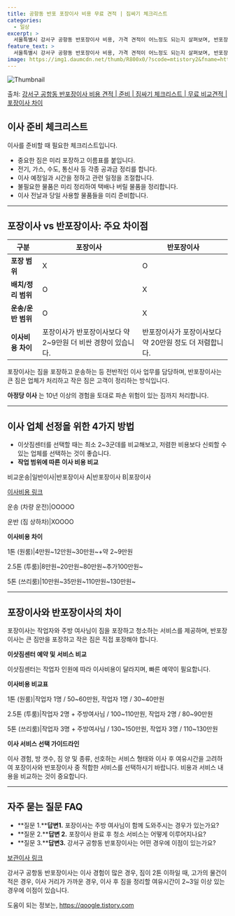 ```yaml
---
title: 공항동 반포 포장이사 비용 무료 견적 | 짐싸기 체크리스트
categories:
  - 일상
excerpt: >
  서울특별시 강서구 공항동 반포장이사 비용, 가격 견적이 어느정도 되는지 살펴보며, 반포장이사를 준비함에 있어 짐싸기 준비 체크리스트가 무엇인지 보겠습니다. 마지막으로 포장이사와 차이점을 통해 무료 비교견적으로 어떤 것이 더 합리적인 선택인지 공유 드립니다.강서구 공항동 포장이사 견적 샘플 보기 👈 클릭강서구 공항동 포장이사 가격 살펴보기 👈 클릭강서구 공항동 반포장이사 평균 이사 비용평수강서구 공항동 평균 이사 비용원룸 이사9평 이하 (1톤)30만원~투룸/쓰리룸 이사16평 ~ 20평 (2.5톤)80만원~쓰리룸 이사21평 (5톤) ~110만원~우리집 무료 이사견적 받기 👈 클릭포장 vs 반포장: 주요 차이점포장이사는 이사 전반을 담당하며 1톤의 경우 약 50만원으로 시작하여 5톤은 약 130만원에 이..
feature_text: >
  서울특별시 강서구 공항동 반포장이사 비용, 가격 견적이 어느정도 되는지 살펴보며, 반포장이사를 준비함에 있어 짐싸기 준비 체크리스트가 무엇인지 보겠습니다. 마지막으로 포장이사와 차이점을 통해 무료 비교견적으로 어떤 것이 더 합리적인 선택인지 공유 드립니다.강서구 공항동 포장이사 견적 샘플 보기 👈 클릭강서구 공항동 포장이사 가격 살펴보기 👈 클릭강서구 공항동 반포장이사 평균 이사 비용평수강서구 공항동 평균 이사 비용원룸 이사9평 이하 (1톤)30만원~투룸/쓰리룸 이사16평 ~ 20평 (2.5톤)80만원~쓰리룸 이사21평 (5톤) ~110만원~우리집 무료 이사견적 받기 👈 클릭포장 vs 반포장: 주요 차이점포장이사는 이사 전반을 담당하며 1톤의 경우 약 50만원으로 시작하여 5톤은 약 130만원에 이..
image: https://img1.daumcdn.net/thumb/R800x0/?scode=mtistory2&fname=https%3A%2F%2Fblog.kakaocdn.net%2Fdn%2FMv3x3%2FbtsHbqYzkt1%2FrzKMZx6KjTxabM8G8bQbOk%2Fimg.webp
---
```


![Thumbnail](https://img1.daumcdn.net/thumb/R800x0/?scode=mtistory2&fname=https%3A%2F%2Fblog.kakaocdn.net%2Fdn%2FMv3x3%2FbtsHbqYzkt1%2FrzKMZx6KjTxabM8G8bQbOk%2Fimg.webp)

<p>출처: <a href="https://qoogle.tistory.com/9830" rel="dofollow">강서구 공항동 반포장이사 비용 견적 | 준비 | 짐싸기 체크리스트 | 무료 비교견적 | 포장이사 차이</a> </p>

## 이사 준비 체크리스트

이사를 준비할 때 필요한 체크리스트입니다.

  * 중요한 짐은 미리 포장하고 이름표를 붙입니다.
  * 전기, 가스, 수도, 통신사 등 각종 공과금 정리를 합니다.
  * 이사 예정일과 시간을 정하고 관련 일정을 조절합니다.
  * 불필요한 물품은 미리 정리하여 택배나 버릴 물품을 정리합니다.
  * 이사 전날과 당일 사용할 물품들을 미리 준비합니다.

* * *

## 포장이사 vs 반포장이사: 주요 차이점



**구분** | **포장이사** | **반포장이사**  
---|---|---  
**포장 범위** | X | O  
**배치/정리 범위** | O | X  
**운송/운반 범위** | O | X  
**이사비용 차이** | 포장이사가 반포장이사보다 약 2~9만원 더 비싼 경향이 있습니다. | 반포장이사가 포장이사보다 약 20만원 정도 더 저렴합니다.  
  


포장이사는 짐을 포장하고 운송하는 등 전반적인 이사 업무를 담당하며, 반포장이사는 큰 짐은 업체가 처리하고 작은 짐은 고객이 정리하는
방식입니다.

**아정당 이사** 는 10년 이상의 경험을 토대로 파손 위험이 있는 짐까지 처리합니다.

* * *

## 이사 업체 선정을 위한 4가지 방법



  * 이삿짐센터를 선택할 때는 최소 2~3군데를 비교해보고, 저렴한 비용보다 신뢰할 수 있는 업체를 선택하는 것이 좋습니다.
  * **작업 범위에 따른** **이사 비용 비교**

비교운송|일반이사|반포장이사 A|반포장이사 B|포장이사

[이사비용 링크](이사비용링크)

운송 (차량 운전)|OOOOO

운반 (짐 상하차)|XOOOO

**이사비용 차이**

1톤 (원룸)|4만원~12만원~30만원~+약 2~9만원

2.5톤 (투룸)|8만원~20만원~80만원~추가100만원~

5톤 (쓰리룸)|10만원~35만원~110만원~130만원~

* * *

## 포장이사와 반포장이사의 차이



포장이사는 작업자와 주방 여사님이 짐을 포장하고 청소하는 서비스를 제공하며, 반포장이사는 큰 짐만을 포장하고 작은 짐은 직접 포장해야
합니다.

**이삿짐센터 예약 및** **서비스 비교**

이삿짐센터는 작업자 인원에 따라 이사비용이 달라지며, 빠른 예약이 필요합니다.

**이사비용 비교표**

1톤 (원룸)|작업자 1명 / 50~60만원, 작업자 1명 / 30~40만원

2.5톤 (투룸)|작업자 2명 + 주방여사님 / 100~110만원, 작업자 2명 / 80~90만원

5톤 (쓰리룸)|작업자 3명 + 주방여사님 / 130~150만원, 작업자 3명 / 110~130만원

**이사 서비스 선택 가이드라인**

이사 경험, 방 갯수, 짐 양 및 종류, 선호하는 서비스 형태와 이사 후 여유시간을 고려하여 포장이사와 반포장이사 중 적합한 서비스를
선택하시기 바랍니다. 비용과 서비스 내용을 비교하는 것이 중요합니다.

* * *

## 자주 묻는 질문 FAQ



  * **질문 1.****답변1.** 포장이사는 주방 여사님이 함께 도와주시는 경우가 있는가요?
  * **질문 2.****답변 2.** 포장이사 완료 후 청소 서비스는 어떻게 이루어지나요?
  * **질문 3.****답변3.** 강서구 공항동 반포장이사는 어떤 경우에 이점이 있는가요?

[보관이사 링크](보관이사링크)

강서구 공항동 반포장이사는 이사 경험이 많은 경우, 짐이 2톤 이하일 때, 고가의 물건이 적은 경우, 이사 거리가 가까운 경우, 이사 후
짐을 정리할 여유시간이 2~3일 이상 있는 경우에 이점이 있습니다.

 

도움이 되는 정보는, <a href="https://qoogle.tistory.com" rel="dofollow">https://qoogle.tistory.com</a>



